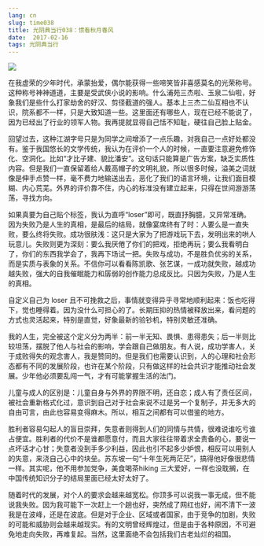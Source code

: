```yaml
---
lang: cn
slug: time038
title: 光阴典当行038：惯看秋月春风
date:  2017-02-16
tags: 光阴典当行
---
```

<!-- more -->
![](http://oouh9u8nz.bkt.gdipper.com//time038.jpg)

在我虚荣的少年时代，承蒙抬爱，偶尔能获得一些啼笑皆非喜感莫名的光荣称号。这种称号神神道道，主要是受武侠小说的影响。什么浦苑三杰啦、玉泉二仙啦，好象我们是些什么打家劫舍的好汉、剪径截道的强人。基本上三杰二仙互相也不认识，院系都不一样，只是大致知道一些。这里面还有哪些人，现在已经不能说了，因为已经出了行业的领军人物。我再提就显得自己恬不知耻，硬往自己脸上贴金。

回望过去，这种江湖字号只是为同学之间增添了一点乐趣，对我自己一点好处都没有。鉴于我国悠长的文学传统，我认为在评价一个人的时候，一直要注意避免修饰化、空洞化。比如“才比子建、貌比潘安”。这句话只能算是广告方案，缺乏实质性内容。但是我们一直保留着给人戴高帽子的文明礼貌，所以很多时候，溢美之词就像是伸手点赞一样，毫不费力地输送出去，恶化了我们的语言环境，让我们面目模糊、内心荒芜。外界的评价靠不住，内心的标准没有建立起来，只得在世间游游荡荡，寻找方向。

如果真要为自己贴个标签，我认为直呼“loser”即可，既直抒胸臆，又异常准确。因为失败乃是人生的真相，是最后的结局，就像宴席终有了时：人要么是一直失败，要么终将失败。成功很肤浅：这只是大家为了把游戏玩下去，发明出来的哄人玩意儿。失败则更为深刻：要么我厌倦了你们的把戏，拒绝再玩；要么我看明白了，你们的东西我学会了，我再下场试一把。失败与成功，不是胜负优劣的关系，而是实质与表象的关系。不信你可以看看陈凯歌、张艺谋，一成功就失败，越成功越失败，强大的自我催眠能力和孱弱的创作能力总成反比。只因为失败，乃是人生的真相。

自定义自己为 loser 且不可挽救之后，事情就变得异乎寻常地顺利起来：饭也吃得下，觉也睡得着。因为没什么可担心的了。长期压抑的热情被释放出来，看问题的方式也灵活起来，特别是直觉，好象最新的验钞机，特别灵敏还准确。

我的人生，完全被这个定义分为两半：前一半无知、畏惧、患得患失；后一半则比较坦荡，摆脱了他人与社会的影响，学会跟自己做朋友。有人说，成功学害人，关于成败得失的观念害人，我是赞同的。但是我们也需要认识到，人的心理和社会形态都有不同的发展阶段，也许在某个阶段，只有做这样的社会共识才能推动社会发展。少年他必须要乱闯一气，才有可能掌握生活的法门。

儿童与成人的区别是：儿童自身与外界的界限不明，还自恋；成人有了责任区间，被社会重新格式化过，意识到自己对于社会来说不过是另一个复制子，并无多大的自由可言，由此也容易变得麻木。所以，相互之间都有可以借鉴的地方。

胜利者容易勾起人的盲目崇拜，失意者则得到人们的同情与共情，很难说谁吃亏谁占便宜。胜利者的代价不是谁都愿意付，而且大家往往带着求全责备的心，要说一点坏话才心甘；失意者没到手多少利益，因此也引不起多少妒恨，相反可以用别人的失意，来浇自己心中的块垒。苏东坡一句“十年生死两茫茫”，搞得他好像很悲情一样。其实呢，他不用参加党争，美食喝茶hiking 三大爱好，一样也没耽搁，在中国传统知识分子的结局里面已经太好太好了。

随着时代的发展，对个人的要求会越来越宽松。你顶多可以说我一事无成，但不能说我失败。因为我可能下一次赶上一个趟也好，突然成了网红也好，闹不清下一波我是在波峰，还是在波底。但是对于企业、区域或者国家，由于竞争的加剧，失败的可能和威胁则会越来越现实。有的文明曾经辉煌过，但是由于各种原因，不可避免地走向失败，再难复起。当然，这里面绝不会包括我们古老灿烂的祖国。